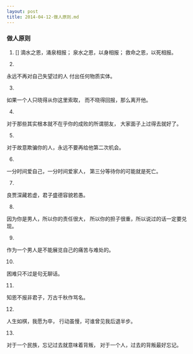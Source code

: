 ```yaml
---
layout: post
title: 2014-04-12-做人原则.md
---
```


### 做人原则

1. []
滴水之恩，涌泉相报；
泉水之恩，以身相报；
救命之恩，以死相报。

2.
永远不再对自己失望过的人
付出任何物质实体。

3.
如果一个人只晓得从你这里索取，
而不晓得回报，那么离开他。

4.
对于那些其实根本就不在乎你的成败的所谓朋友，
大家面子上过得去就好了。

5.
对于故意欺骗你的人，永远不要再给他第二次机会。

6.
一分时间爱自己，一分时间爱家人，
第三分等待你的可能就是死亡。

7.
良贾深藏若虚，君子盛德容貌若愚。

8.
因为你是男人，所以你的责任很大，
所以你的担子很重，所以说过的话一定要兑现。

9.
作为一个男人是不能展览自己的痛苦与难处的。

10.
困难只不过是句无聊话。

11.
知恩不报非君子，万古千秋作骂名。

12.
人生如棋，我愿为卒，
行动虽慢，可谁曾见我后退半步。

13.
对于一个民族，忘记过去就意味着背叛，
对于一个人，过去的背叛最好忘记。



